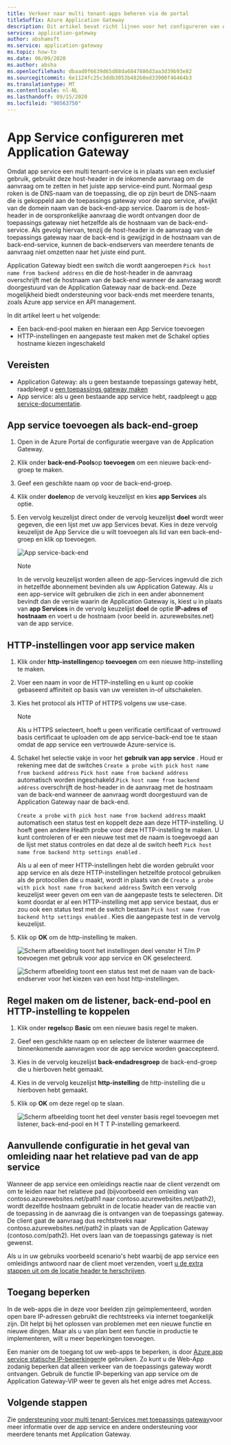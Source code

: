 ```yaml
---
title: Verkeer naar multi tenant-apps beheren via de portal
titleSuffix: Azure Application Gateway
description: Dit artikel bevat richt lijnen voor het configureren van Azure-app service-Web-apps als leden in back-end-pool op een bestaande of nieuwe toepassings gateway.
services: application-gateway
author: abshamsft
ms.service: application-gateway
ms.topic: how-to
ms.date: 06/09/2020
ms.author: absha
ms.openlocfilehash: dbaad0f6639d65d88da6847886d3aa3d39b93e82
ms.sourcegitcommit: 6e1124fc25c3ddb3053b482b0ed33900f46464b3
ms.translationtype: MT
ms.contentlocale: nl-NL
ms.lasthandoff: 09/15/2020
ms.locfileid: "90563750"
---
```

# <a name="configure-app-service-with-application-gateway"></a>App Service configureren met Application Gateway

Omdat app service een multi tenant-service is in plaats van een exclusief gebruik, gebruikt deze host-header in de inkomende aanvraag om de aanvraag om te zetten in het juiste app service-eind punt. Normaal gesp roken is de DNS-naam van de toepassing, die op zijn beurt de DNS-naam die is gekoppeld aan de toepassings gateway voor de app service, afwijkt van de domein naam van de back-end-app service. Daarom is de host-header in de oorspronkelijke aanvraag die wordt ontvangen door de toepassings gateway niet hetzelfde als de hostnaam van de back-end-service. Als gevolg hiervan, tenzij de host-header in de aanvraag van de toepassings gateway naar de back-end is gewijzigd in de hostnaam van de back-end-service, kunnen de back-endservers van meerdere tenants de aanvraag niet omzetten naar het juiste eind punt.

Application Gateway biedt een switch die wordt aangeroepen `Pick host name from backend address` en die de host-header in de aanvraag overschrijft met de hostnaam van de back-end wanneer de aanvraag wordt doorgestuurd van de Application Gateway naar de back-end. Deze mogelijkheid biedt ondersteuning voor back-ends met meerdere tenants, zoals Azure app service en API management. 

In dit artikel leert u het volgende:

- Een back-end-pool maken en hieraan een App Service toevoegen
- HTTP-instellingen en aangepaste test maken met de Schakel opties hostname kiezen ingeschakeld

## <a name="prerequisites"></a>Vereisten

- Application Gateway: als u geen bestaande toepassings gateway hebt, raadpleegt u [een toepassings gateway maken](https://docs.microsoft.com/azure/application-gateway/quick-create-portal)
- App service: als u geen bestaande app service hebt, raadpleegt u [app service-documentatie](https://docs.microsoft.com/azure/app-service/).

## <a name="add-app-service-as-backend-pool"></a>App service toevoegen als back-end-groep

1. Open in de Azure Portal de configuratie weergave van de Application Gateway.

2. Klik onder **back-end-Pools**op **toevoegen** om een nieuwe back-end-groep te maken.

3. Geef een geschikte naam op voor de back-end-groep. 

4. Klik onder **doelen**op de vervolg keuzelijst en kies **app Services** als optie.

5. Een vervolg keuzelijst direct onder de vervolg keuzelijst **doel**  wordt weer gegeven, die een lijst met uw app Services bevat. Kies in deze vervolg keuzelijst de App Service die u wilt toevoegen als lid van een back-end-groep en klik op toevoegen.

   ![App service-back-end](./media/configure-web-app-portal/backendpool.png)
   
   > [!NOTE]
   > In de vervolg keuzelijst worden alleen de app-Services ingevuld die zich in hetzelfde abonnement bevinden als uw Application Gateway. Als u een app-service wilt gebruiken die zich in een ander abonnement bevindt dan de versie waarin de Application Gateway is, kiest u in plaats van **app Services** in de vervolg keuzelijst **doel** de optie **IP-adres of hostnaam** en voert u de hostnaam (voor beeld in. azurewebsites.net) van de app service.

## <a name="create-http-settings-for-app-service"></a>HTTP-instellingen voor app service maken

1. Klik onder **http-instellingen**op **toevoegen** om een nieuwe http-instelling te maken.

2. Voer een naam in voor de HTTP-instelling en u kunt op cookie gebaseerd affiniteit op basis van uw vereisten in-of uitschakelen.

3. Kies het protocol als HTTP of HTTPS volgens uw use-case. 

   > [!NOTE]
   > Als u HTTPS selecteert, hoeft u geen verificatie certificaat of vertrouwd basis certificaat te uploaden om de app service-back-end toe te staan omdat de app service een vertrouwde Azure-service is.

4. Schakel het selectie vakje in voor het **gebruik van app service** . Houd er rekening mee dat de switches  `Create a probe with pick host name from backend address` `Pick host name from backend address` automatisch worden ingeschakeld.`Pick host name from backend address` overschrijft de host-header in de aanvraag met de hostnaam van de back-end wanneer de aanvraag wordt doorgestuurd van de Application Gateway naar de back-end.  

   `Create a probe with pick host name from backend address` maakt automatisch een status test en koppelt deze aan deze HTTP-instelling. U hoeft geen andere Health probe voor deze HTTP-instelling te maken. U kunt controleren of er een nieuwe test met de naam <HTTP Setting name> <Unique GUID> is toegevoegd aan de lijst met status controles en dat deze al de switch heeft `Pick host name from backend http settings enabled` .

   Als u al een of meer HTTP-instellingen hebt die worden gebruikt voor app service en als deze HTTP-instellingen hetzelfde protocol gebruiken als de protocollen die u maakt, wordt in plaats van de `Create a probe with pick host name from backend address` Switch een vervolg keuzelijst weer geven om een van de aangepaste tests te selecteren. Dit komt doordat er al een HTTP-instelling met app service bestaat, dus er zou ook een status test met de switch bestaan `Pick host name from backend http settings enabled` . Kies die aangepaste test in de vervolg keuzelijst.

5. Klik op **OK** om de http-instelling te maken.

   ![Scherm afbeelding toont het instellingen deel venster H T/m P toevoegen met gebruik voor app service en OK geselecteerd.](./media/configure-web-app-portal/http-setting1.png)

   ![Scherm afbeelding toont een status test met de naam van de back-endserver voor het kiezen van een host http-instellingen.](./media/configure-web-app-portal/http-setting2.png)



## <a name="create-rule-to-tie-the-listener-backend-pool-and-http-setting"></a>Regel maken om de listener, back-end-pool en HTTP-instelling te koppelen

1. Klik onder **regels**op **Basic** om een nieuwe basis regel te maken.

2. Geef een geschikte naam op en selecteer de listener waarmee de binnenkomende aanvragen voor de app service worden geaccepteerd.

3. Kies in de vervolg keuzelijst **back-endadresgroep** de back-end-groep die u hierboven hebt gemaakt.

4. Kies in de vervolg keuzelijst **http-instelling** de http-instelling die u hierboven hebt gemaakt.

5. Klik op **OK** om deze regel op te slaan.

   ![Scherm afbeelding toont het deel venster basis regel toevoegen met listener, back-end-pool en H T T P-instelling gemarkeerd.](./media/configure-web-app-portal/rule.png)

## <a name="additional-configuration-in-case-of-redirection-to-app-services-relative-path"></a>Aanvullende configuratie in het geval van omleiding naar het relatieve pad van de app service

Wanneer de app service een omleidings reactie naar de client verzendt om om te leiden naar het relatieve pad (bijvoorbeeld een omleiding van contoso.azurewebsites.net/path1 naar contoso.azurewebsites.net/path2), wordt dezelfde hostnaam gebruikt in de locatie header van de reactie van de toepassing in de aanvraag die is ontvangen van de toepassings gateway. De client gaat de aanvraag dus rechtstreeks naar contoso.azurewebsites.net/path2 in plaats van de Application Gateway (contoso.com/path2). Het overs laan van de toepassings gateway is niet gewenst.

Als u in uw gebruiks voorbeeld scenario's hebt waarbij de app service een omleidings antwoord naar de client moet verzenden, voert [u de extra stappen uit om de locatie header te herschrijven](https://docs.microsoft.com/azure/application-gateway/troubleshoot-app-service-redirection-app-service-url#sample-configuration).

## <a name="restrict-access"></a>Toegang beperken

In de web-apps die in deze voor beelden zijn geïmplementeerd, worden open bare IP-adressen gebruikt die rechtstreeks via internet toegankelijk zijn. Dit helpt bij het oplossen van problemen met een nieuwe functie en nieuwe dingen. Maar als u van plan bent een functie in productie te implementeren, wilt u meer beperkingen toevoegen.

Een manier om de toegang tot uw web-apps te beperken, is door [Azure app service statische IP-beperkingen](../app-service/app-service-ip-restrictions.md)te gebruiken. Zo kunt u de Web-App zodanig beperken dat alleen verkeer van de toepassings gateway wordt ontvangen. Gebruik de functie IP-beperking van app service om de Application Gateway-VIP weer te geven als het enige adres met Access.

## <a name="next-steps"></a>Volgende stappen

Zie [ondersteuning voor multi tenant-Services met toepassings gateway](https://docs.microsoft.com/azure/application-gateway/application-gateway-web-app-overview)voor meer informatie over de app service en andere ondersteuning voor meerdere tenants met Application Gateway.
